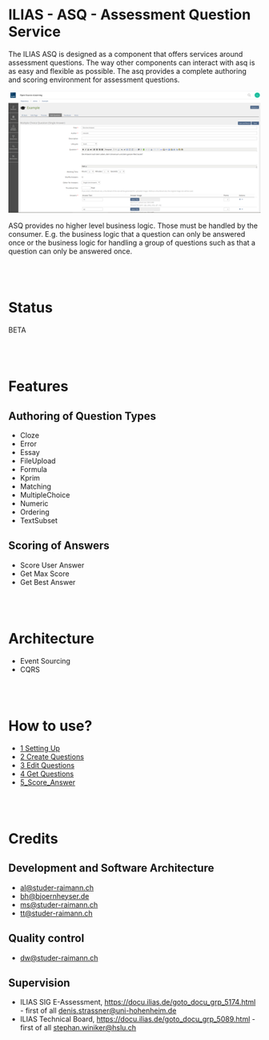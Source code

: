 # ILIAS - ASQ - Assessment Question Service

The ILIAS ASQ is designed as a component that offers services around assessment questions. The way other components can interact with asq is as easy and flexible as possible. The asq provides a complete authoring and scoring environment for assessment questions.

![](asq_authoring_environment.png)

ASQ provides no higher level business logic. Those must be handled by the consumer. E.g. the business logic that a question can only be answered once or the business logic for handling a group of questions such as that a question can only be answered once. 
  
<br>
<br>


# Status
BETA

 
<br>
<br>


# Features

## Authoring of Question Types

* Cloze
* Error
* Essay
* FileUpload
* Formula
* Kprim
* Matching
* MultipleChoice
* Numeric
* Ordering
* TextSubset

## Scoring of Answers
* Score User Answer
* Get Max Score
* Get Best Answer
  
<br>
<br>


# Architecture
* Event Sourcing
* CQRS
  
<br>
<br>


# How to use?
* [1 Setting Up](docs/1_Setting_Up/README.md)
* [2 Create Questions](docs/2_Create_Questions/README.md)
* [3 Edit Questions](docs/3_Edit_Questions/README.md)
* [4 Get Questions](docs/4_Get_Questions/README.md)
* [5_Score_Answer](docs/5_Score_Answer/README.md)
 
<br>
<br>


# Credits

## Development and Software Architecture
* al@studer-raimann.ch
* bh@bjoernheyser.de
* ms@studer-raimann.ch
* tt@studer-raimann.ch

## Quality control
* dw@studer-raimann.ch

## Supervision
* ILIAS SIG E-Assessment, https://docu.ilias.de/goto_docu_grp_5174.html - first of all denis.strassner@uni-hohenheim.de
* ILIAS Technical Board, https://docu.ilias.de/goto_docu_grp_5089.html - first of all stephan.winiker@hslu.ch
